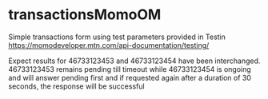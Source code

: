 # transactionsMomoOM
Simple transactions form using test parameters provided in Testin https://momodeveloper.mtn.com/api-documentation/testing/

Expect results for 46733123453 and 46733123454 have been interchanged. 
46733123453 remains pending till timeout while 46733123454 is ongoing and will answer pending first and if requested again after a duration of 30 seconds, the response will be successful
